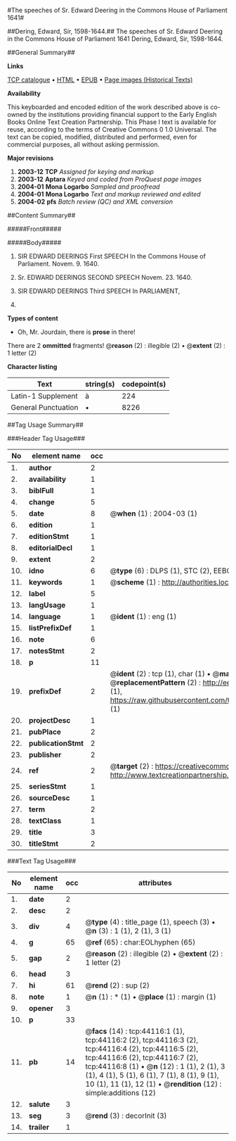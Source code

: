 #The speeches of Sr. Edward Deering in the Commons House of Parliament 1641#

##Dering, Edward, Sir, 1598-1644.##
The speeches of Sr. Edward Deering in the Commons House of Parliament 1641
Dering, Edward, Sir, 1598-1644.

##General Summary##

**Links**

[TCP catalogue](http://www.ota.ox.ac.uk/tcp/)  • 
[HTML](http://tei.it.ox.ac.uk/tcp/Texts-HTML/free/A69/A69850.html)  • 
[EPUB](http://tei.it.ox.ac.uk/tcp/Texts-EPUB/free/A69/A69850.epub) • 
[Page images (Historical Texts)](https://data.historicaltexts.jisc.ac.uk/view?pubId=eebo-09795011e&pageId=eebo-09795011e-44116-1)

**Availability**

This keyboarded and encoded edition of the
	       work described above is co-owned by the institutions
	       providing financial support to the Early English Books
	       Online Text Creation Partnership. This Phase I text is
	       available for reuse, according to the terms of Creative
	       Commons 0 1.0 Universal. The text can be copied,
	       modified, distributed and performed, even for
	       commercial purposes, all without asking permission.

**Major revisions**

1. __2003-12__ __TCP__ *Assigned for keying and markup*
1. __2003-12__ __Aptara__ *Keyed and coded from ProQuest page images*
1. __2004-01__ __Mona Logarbo__ *Sampled and proofread*
1. __2004-01__ __Mona Logarbo__ *Text and markup reviewed and edited*
1. __2004-02__ __pfs__ *Batch review (QC) and XML conversion*

##Content Summary##

#####Front#####

#####Body#####

1. SIR
EDWARD DEERINGS
First
SPEECH
In the Commons House of
Parliament. Novem. 9. 1640.

1. Sr. EDWARD DEERINGS
SECOND
SPEECH
Novem. 23. 1640.

1. SIR
EDWARD DEERINGS
Third
SPEECH
In PARLIAMENT,
1640.

**Types of content**

  * Oh, Mr. Jourdain, there is **prose** in there!

There are 2 **ommitted** fragments! 
 @__reason__ (2) : illegible (2)  •  @__extent__ (2) : 1 letter (2)

**Character listing**


|Text|string(s)|codepoint(s)|
|---|---|---|
|Latin-1 Supplement|à|224|
|General Punctuation|•|8226|

##Tag Usage Summary##

###Header Tag Usage###

|No|element name|occ|attributes|
|---|---|---|---|
|1.|__author__|2||
|2.|__availability__|1||
|3.|__biblFull__|1||
|4.|__change__|5||
|5.|__date__|8| @__when__ (1) : 2004-03 (1)|
|6.|__edition__|1||
|7.|__editionStmt__|1||
|8.|__editorialDecl__|1||
|9.|__extent__|2||
|10.|__idno__|6| @__type__ (6) : DLPS (1), STC (2), EEBO-CITATION (1), OCLC (1), VID (1)|
|11.|__keywords__|1| @__scheme__ (1) : http://authorities.loc.gov/ (1)|
|12.|__label__|5||
|13.|__langUsage__|1||
|14.|__language__|1| @__ident__ (1) : eng (1)|
|15.|__listPrefixDef__|1||
|16.|__note__|6||
|17.|__notesStmt__|2||
|18.|__p__|11||
|19.|__prefixDef__|2| @__ident__ (2) : tcp (1), char (1)  •  @__matchPattern__ (2) : ([0-9\-]+):([0-9IVX]+) (1), (.+) (1)  •  @__replacementPattern__ (2) : http://eebo.chadwyck.com/downloadtiff?vid=$1&page=$2 (1), https://raw.githubusercontent.com/textcreationpartnership/Texts/master/tcpchars.xml#$1 (1)|
|20.|__projectDesc__|1||
|21.|__pubPlace__|2||
|22.|__publicationStmt__|2||
|23.|__publisher__|2||
|24.|__ref__|2| @__target__ (2) : https://creativecommons.org/publicdomain/zero/1.0/ (1), http://www.textcreationpartnership.org/docs/. (1)|
|25.|__seriesStmt__|1||
|26.|__sourceDesc__|1||
|27.|__term__|2||
|28.|__textClass__|1||
|29.|__title__|3||
|30.|__titleStmt__|2||


###Text Tag Usage###

|No|element name|occ|attributes|
|---|---|---|---|
|1.|__date__|2||
|2.|__desc__|2||
|3.|__div__|4| @__type__ (4) : title_page (1), speech (3)  •  @__n__ (3) : 1 (1), 2 (1), 3 (1)|
|4.|__g__|65| @__ref__ (65) : char:EOLhyphen (65)|
|5.|__gap__|2| @__reason__ (2) : illegible (2)  •  @__extent__ (2) : 1 letter (2)|
|6.|__head__|3||
|7.|__hi__|61| @__rend__ (2) : sup (2)|
|8.|__note__|1| @__n__ (1) : * (1)  •  @__place__ (1) : margin (1)|
|9.|__opener__|3||
|10.|__p__|33||
|11.|__pb__|14| @__facs__ (14) : tcp:44116:1 (1), tcp:44116:2 (2), tcp:44116:3 (2), tcp:44116:4 (2), tcp:44116:5 (2), tcp:44116:6 (2), tcp:44116:7 (2), tcp:44116:8 (1)  •  @__n__ (12) : 1 (1), 2 (1), 3 (1), 4 (1), 5 (1), 6 (1), 7 (1), 8 (1), 9 (1), 10 (1), 11 (1), 12 (1)  •  @__rendition__ (12) : simple:additions (12)|
|12.|__salute__|3||
|13.|__seg__|3| @__rend__ (3) : decorInit (3)|
|14.|__trailer__|1||
